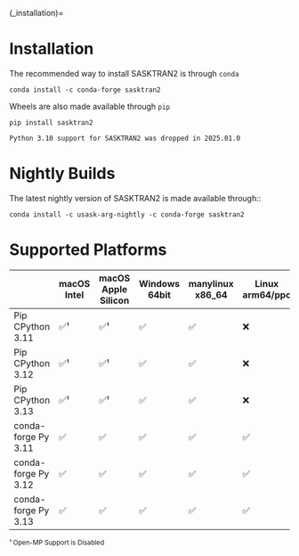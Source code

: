 
(_installation)=
# Installation

The recommended way to install SASKTRAN2 is through `conda`

    conda install -c conda-forge sasktran2

Wheels are also made available through `pip`

    pip install sasktran2


```{note}
Python 3.10 support for SASKTRAN2 was dropped in 2025.01.0
```


# Nightly Builds

The latest nightly version of SASKTRAN2 is made available through::

    conda install -c usask-arg-nightly -c conda-forge sasktran2

# Supported Platforms
|   | macOS Intel | macOS Apple Silicon | Windows 64bit | manylinux x86_64 | Linux arm64/ppc |
|---------------|----|-----|-----|-----|-----|
| Pip CPython 3.11  | ✅¹ | ✅¹  | ✅  | ✅  | ❌  |
| Pip CPython 3.12  | ✅¹ | ✅¹  | ✅  | ✅  | ❌  |
| Pip CPython 3.13  | ✅¹ | ✅¹  | ✅  | ✅  | ❌  |
| conda-forge Py 3.11  | ✅ | ✅  | ✅  | ✅  | ✅  |
| conda-forge Py 3.12  | ✅ | ✅  | ✅  | ✅  | ✅  |
| conda-forge Py 3.13  | ✅ | ✅  | ✅  | ✅  | ✅  |

<sup>¹ Open-MP Support is Disabled</sup><br>

